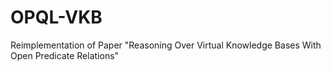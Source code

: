 # OPQL-VKB
Reimplementation of Paper "Reasoning Over Virtual Knowledge Bases With Open Predicate Relations"
